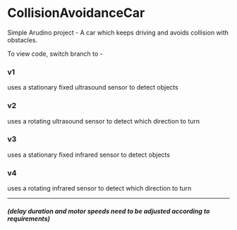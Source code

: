 # CollisionAvoidanceCar

Simple Arudino project - A car which keeps driving and avoids collision with obstacles.

To view code, switch branch to - 

### v1
uses a stationary fixed ultrasound sensor to detect objects

### v2
uses a rotating ultrasound sensor to detect which direction to turn

### v3
uses a stationary fixed infrared sensor to detect objects

### v4
uses a rotating infrared sensor to detect which direction to turn

---

##### (delay duration and motor speeds need to be adjusted according to requirements)
